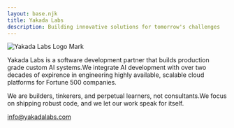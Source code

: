 ```yaml
---
layout: base.njk
title: Yakada Labs
description: Building innovative solutions for tomorrow's challenges
---
```

<div class="logo">
  <img src="/images/logo.png" alt="Yakada Labs Logo Mark" class="logo-image">
</div>

<div class="content-section">
  <p>Yakada Labs is a software development partner that builds production grade custom AI systems.We integrate AI development with over two decades of expirence in engineering highly available, scalable cloud platforms for Fortune 500 companies.
</div>

<div class="content-section">
<p>We are builders, tinkerers, and perpetual learners, not consultants.We focus on shipping robust code, and we let our work speak for itself.</p>
</div>

<div class="info-section">
 <a href="mailto:info@yakadalabs.com">info@yakadalabs.com</a>
</div>
